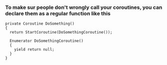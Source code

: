 <H3> To make sur people don't wrongly call your coroutines, you can declare them as a regular function like this </H3>

```
private Coroutine DoSomething()
{
  return StartCoroutine(DoSomethingCoroutine());
  
  Enumerator DoSomethingCoroutine()
  {
    yield return null;
  }
}



